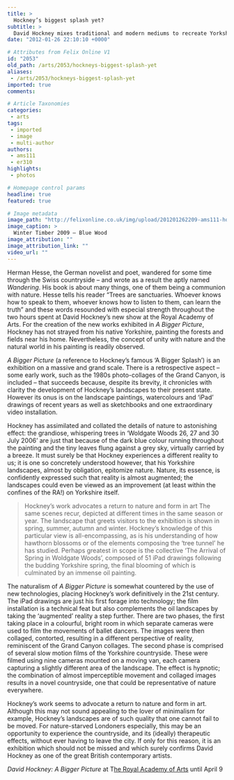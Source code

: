 ```yaml
---
title: >
  Hockney’s biggest splash yet?
subtitle: >
  David Hockney mixes traditional and modern mediums to recreate Yorkshire landscapes of dazzling colour
date: "2012-01-26 22:10:10 +0000"

# Attributes from Felix Online V1
id: "2053"
old_path: /arts/2053/hockneys-biggest-splash-yet
aliases:
 - /arts/2053/hockneys-biggest-splash-yet
imported: true
comments:

# Article Taxonomies
categories:
 - arts
tags:
 - imported
 - image
 - multi-author
authors:
 - ams111
 - er310
highlights:
 - photos

# Homepage control params
headline: true
featured: true

# Image metadata
image_path: "http://felixonline.co.uk/img/upload/201201262209-ams111-hockney-key-41.jpg"
image_caption: >
  Winter Timber 2009 – Blue Wood
image_attribution: ""
image_attribution_link: ""
video_url: ""
---
```


Herman Hesse, the German novelist and poet, wandered for some time through the Swiss countryside – and wrote as a result the aptly named _Wandering_. His book is about many things, one of them being a communion with nature. Hesse tells his reader “Trees are sanctuaries. Whoever knows how to speak to them, whoever knows how to listen to them, can learn the truth” and these words resounded with especial strength throughout the two hours spent at David Hockney’s new show at the Royal Academy of Arts. For the creation of the new works exhibited in _A Bigger Picture_, Hockney has not strayed from his native Yorkshire, painting the forests and fields near his home. Nevertheless, the concept of unity with nature and the natural world in his painting is readily observed.

_A Bigger Picture_ (a reference to Hockney’s famous ‘A Bigger Splash’) is an exhibition on a massive and grand scale. There is a retrospective aspect – some early work, such as the 1980s photo-collages of the Grand Canyon, is included – that succeeds because, despite its brevity, it chronicles with clarity the development of Hockney’s landscapes to their present state. However its onus is on the landscape paintings, watercolours and ‘iPad’ drawings of recent years as well as sketchbooks and one extraordinary video installation.

Hockney has assimilated and collated the details of nature to astonishing effect: the grandiose, whispering trees in ‘Woldgate Woods 26, 27 and 30 July 2006’ are just that because of the dark blue colour running throughout the painting and the tiny leaves flung against a grey sky, virtually carried by a breeze. It must surely be that Hockney experiences a different reality to us; it is one so concretely understood however, that his Yorkshire landscapes, almost by obligation, epitomize nature. Nature, its essence, is confidently expressed such that reality is almost augmented; the landscapes could even be viewed as an improvement (at least within the confines of the RA!) on Yorkshire itself.
> Hockney’s work advocates a return to nature and form in art
The same scenes recur, depicted at different times in the same season or year. The landscape that greets visitors to the exhibition is shown in spring, summer, autumn and winter. Hockney’s knowledge of this particular view is all-encompassing, as is his understanding of how hawthorn blossoms or of the elements composing the ‘tree tunnel’ he has studied. Perhaps greatest in scope is the collective ‘The Arrival of Spring in Woldgate Woods’, composed of 51 iPad drawings following the budding Yorkshire spring, the final blooming of which is culminated by an immense oil painting.

The naturalism of _A Bigger Picture_ is somewhat countered by the use of new technologies, placing Hockney’s work definitively in the 21st century. The iPad drawings are just his first forage into technology; the film installation is a technical feat but also complements the oil landscapes by taking the ‘augmented’ reality a step further. There are two phases, the first taking place in a colourful, bright room in which separate cameras were used to film the movements of ballet dancers. The images were then collaged, contorted, resulting in a different perspective of reality, reminiscent of the Grand Canyon collages. The second phase is comprised of several slow motion films of the Yorkshire countryside. These were filmed using nine cameras mounted on a moving van, each camera capturing a slightly different area of the landscape. The effect is hypnotic; the combination of almost imperceptible movement and collaged images results in a novel countryside, one that could be representative of nature everywhere.

Hockney’s work seems to advocate a return to nature and form in art. Although this may not sound appealing to the lover of minimalism for example, Hockney’s landscapes are of such quality that one cannot fail to be moved. For nature-starved Londoners especially, this may be an opportunity to experience the countryside, and its (ideally) therapeutic effects, without ever having to leave the city. If only for this reason, it is an exhibition which should not be missed and which surely confirms David Hockney as one of the great British contemporary artists.

_David Hockney: A Bigger Picture_ at T[he Royal Academy of Arts](http://www.royalacademy.org.uk/exhibitions/hockney/) until April 9
